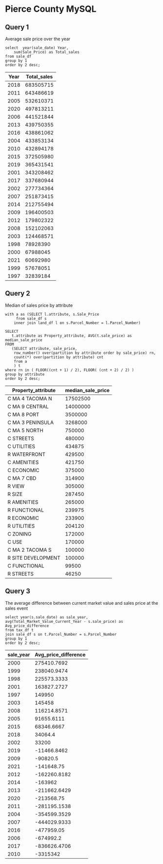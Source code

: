 # Pierce County MySQL

## Query 1
Average sale price over the year


```
select  year(sale_date) Year, 
	sum(Sale_Price) as Total_sales
from sale_df
group by 1
order by 2 desc;
```

| Year| Total_sales |                                                                                                                                     
|-----------|-------------|
|	2018	|	683505715	|
|	2011	|	643486619	|
|	2005	|	532610371	|
|	2020	|	497813211	|
|	2006	|	441521844	|
|	2013	|	439750355	|
|	2016	|	438861062	|
|	2004	|	433853134	|
|	2010	|	432894178	|
|	2015	|	372505980	|
|	2019	|	365431541	|
|	2001	|	343208462	|
|	2017	|	337680944	|
|	2002	|	277734364	|
|	2007	|	251873415	|
|	2014	|	212755494	|
|	2009	|	196400503	|
|	2012	|	179802322	|
|	2008	|	152102063	|
|	2003	|	124468571	|
|	1998	|	78928390	|
|	2000	|	67988045	|
|	2021	|	60692980	|
|	1999	|	57678051	|
|	1997	|	32839184	|


## Query 2
Median of sales price by attribute

```
with a as (SELECT l.attribute, s.Sale_Price 
   	 from sale_df s
	inner join land_df l on s.Parcel_Number = l.Parcel_Number)
  
SELECT
   t.attribute as Property_attribute, AVG(t.sale_price) as median_sale_price
FROM
   (SELECT attribute, sale_price,
    row_number() over(partition by attribute order by sale_price) rn,
    count(*) over(partition by attribute) cnt
    from a
    ) t
where rn in ( FLOOR((cnt + 1) / 2), FLOOR( (cnt + 2) / 2) )
group by attribute
order by 2 desc;

```
|Property_attribute|	median_sale_price |
|-----------|-----------|
|	C MA 4 TACOMA N	|	17502500	|
|	C MA 9 CENTRAL	|	14000000	|
|	C MA 8 PORT	|	3500000	|
|	C MA 3 PENINSULA	|	3268000	|
|	C MA 5 NORTH	|	750000	|
|	C STREETS	|	480000	|
|	C UTILITIES	|	434875	|
|	R WATERFRONT	|	429500	|
|	C AMENITIES	|	421750	|
|	C ECONOMIC	|	375000	|
|	C MA 7 CBD	|	314900	|
|	R VIEW	|	305000	|
|	R SIZE	|	287450	|
|	R AMENITIES	|	265000	|
|	R FUNCTIONAL	|	239975	|
|	R ECONOMIC	|	233900	|
|	R UTILITIES	|	204120	|
|	C ZONING	|	172000	|
|	C USE	|	170000	|
|	C MA 2 TACOMA S	|	100000	|
|	R SITE DEVELOPMENT	|	100000	|
|	C FUNCTIONAL	|	99500	|
|	R STREETS	|	46250	|


## Query 3
The average difference between current market value and sales price at the sales event

```
select year(s.sale_date) as sale_year, 
avg(Total_Market_Value_Current_Year - s.sale_price) as Avg_price_difference
from tax_df t
join sale_df s on t.Parcel_Number = s.Parcel_Number
group by 1
order by 2 desc;

```

|sale_year | Avg_price_difference|
|-----------|-----------|
|	2000	|	275410.7692	|
|	1999	|	238040.9474	|
|	1998	|	225573.3333	|
|	2001	|	163827.2727	|
|	1997	|	149950	|
|	2003	|	145458	|
|	2008	|	116214.8571	|
|	2005	|	91655.6111	|
|	2015	|	68346.6667	|
|	2018	|	34064.4	|
|	2002	|	33200	|
|	2019	|	-11466.8462	|
|	2009	|	-90820.5	|
|	2021	|	-141648.75	|
|	2012	|	-162260.8182	|
|	2014	|	-163962	|
|	2013	|	-211662.6429	|
|	2020	|	-213568.75	|
|	2011	|	-281195.1538	|
|	2004	|	-354599.3529	|
|	2007	|	-444029.9333	|
|	2016	|	-477959.05	|
|	2006	|	-674992.2	|
|	2017	|	-836626.4706	|
|	2010	|	-3315342	|

